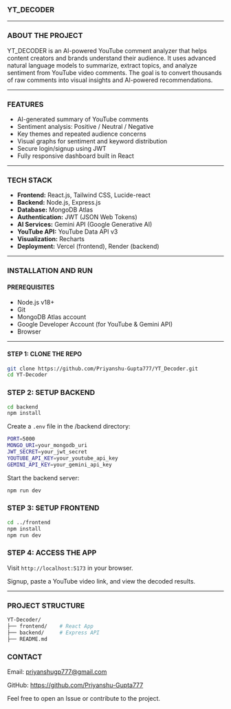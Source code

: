 ### YT_DECODER

---

### ABOUT THE PROJECT

YT_DECODER is an AI-powered YouTube comment analyzer that helps content creators and brands understand their audience. It uses advanced natural language models to summarize, extract topics, and analyze sentiment from YouTube video comments. The goal is to convert thousands of raw comments into visual insights and AI-powered recommendations.

---

### FEATURES

- AI-generated summary of YouTube comments
- Sentiment analysis: Positive / Neutral / Negative
- Key themes and repeated audience concerns
- Visual graphs for sentiment and keyword distribution
- Secure login/signup using JWT
- Fully responsive dashboard built in React

---

### TECH STACK

- **Frontend:** React.js, Tailwind CSS, Lucide-react
- **Backend:** Node.js, Express.js
- **Database:** MongoDB Atlas
- **Authentication:** JWT (JSON Web Tokens)
- **AI Services:** Gemini API (Google Generative AI)
- **YouTube API:** YouTube Data API v3
- **Visualization:** Recharts
- **Deployment:** Vercel (frontend), Render (backend)

---

### INSTALLATION AND RUN

#### PREREQUISITES

- Node.js v18+
- Git
- MongoDB Atlas account
- Google Developer Account (for YouTube & Gemini API)
- Browser

---

#### STEP 1: CLONE THE REPO

```bash
git clone https://github.com/Priyanshu-Gupta777/YT_Decoder.git
cd YT-Decoder
```

### STEP 2: SETUP BACKEND

```bash
cd backend
npm install
```

Create a `.env` file in the /backend directory:

```bash
PORT=5000
MONGO_URI=your_mongodb_uri
JWT_SECRET=your_jwt_secret
YOUTUBE_API_KEY=your_youtube_api_key
GEMINI_API_KEY=your_gemini_api_key
```

Start the backend server:
```bash
npm run dev
```

### STEP 3: SETUP FRONTEND
```bash
cd ../frontend
npm install
npm run dev
```

### STEP 4: ACCESS THE APP

Visit `http://localhost:5173` in your browser.

Signup, paste a YouTube video link, and view the decoded results.

---

### PROJECT STRUCTURE
```bash
YT-Decoder/
├── frontend/    # React App
├── backend/     # Express API
├── README.md
```

### CONTACT
Email: priyanshugp777@gmail.com

GitHub: https://github.com/Priyanshu-Gupta777

Feel free to open an Issue or contribute to the project.

